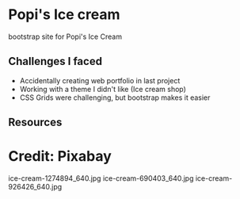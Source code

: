 # Popi's Ice cream

bootstrap site for Popi's Ice Cream

## Challenges I faced

- Accidentally creating web portfolio in last project
- Working with a theme I didn't like (Ice cream shop)
- CSS Grids were challenging, but bootstrap makes it easier


## Resources

# Credit: Pixabay
ice-cream-1274894_640.jpg
ice-cream-690403_640.jpg
ice-cream-926426_640.jpg
